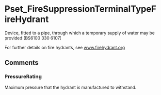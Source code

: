 # Pset_FireSuppressionTerminalTypeFireHydrant

Device, fitted to a pipe, through which a temporary supply of water may be provided (BS6100 330 6107)
<!-- end of short definition -->


For further details on fire hydrants, see www.firehydrant.org


## Comments

### PressureRating

Maximum pressure that the hydrant is manufactured to withstand.

